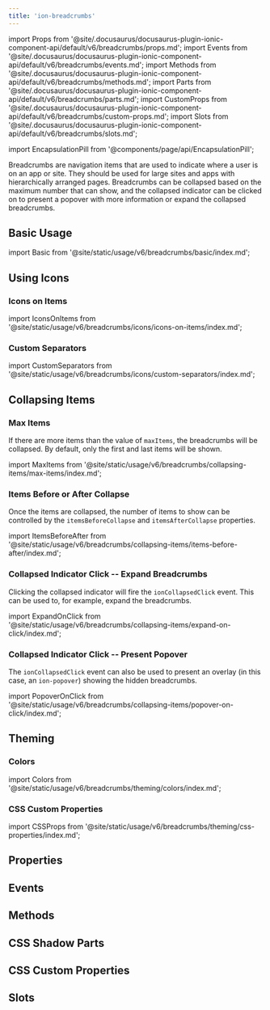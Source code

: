 ```yaml
---
title: 'ion-breadcrumbs'
---
```


import Props from '@site/.docusaurus/docusaurus-plugin-ionic-component-api/default/v6/breadcrumbs/props.md';
import Events from '@site/.docusaurus/docusaurus-plugin-ionic-component-api/default/v6/breadcrumbs/events.md';
import Methods from '@site/.docusaurus/docusaurus-plugin-ionic-component-api/default/v6/breadcrumbs/methods.md';
import Parts from '@site/.docusaurus/docusaurus-plugin-ionic-component-api/default/v6/breadcrumbs/parts.md';
import CustomProps from '@site/.docusaurus/docusaurus-plugin-ionic-component-api/default/v6/breadcrumbs/custom-props.md';
import Slots from '@site/.docusaurus/docusaurus-plugin-ionic-component-api/default/v6/breadcrumbs/slots.md';

import EncapsulationPill from '@components/page/api/EncapsulationPill';

<EncapsulationPill type="shadow" />

Breadcrumbs are navigation items that are used to indicate where a user is on an app or site. They should be used for large sites and apps with hierarchically arranged pages. Breadcrumbs can be collapsed based on the maximum number that can show, and the collapsed indicator can be clicked on to present a popover with more information or expand the collapsed breadcrumbs.

## Basic Usage

import Basic from '@site/static/usage/v6/breadcrumbs/basic/index.md';

<Basic />

## Using Icons

### Icons on Items

import IconsOnItems from '@site/static/usage/v6/breadcrumbs/icons/icons-on-items/index.md';

<IconsOnItems />

### Custom Separators

import CustomSeparators from '@site/static/usage/v6/breadcrumbs/icons/custom-separators/index.md';

<CustomSeparators />

## Collapsing Items

### Max Items

If there are more items than the value of `maxItems`, the breadcrumbs will be collapsed. By default, only the first and last items will be shown.

import MaxItems from '@site/static/usage/v6/breadcrumbs/collapsing-items/max-items/index.md';

<MaxItems />

### Items Before or After Collapse

Once the items are collapsed, the number of items to show can be controlled by the `itemsBeforeCollapse` and `itemsAfterCollapse` properties.

import ItemsBeforeAfter from '@site/static/usage/v6/breadcrumbs/collapsing-items/items-before-after/index.md';

<ItemsBeforeAfter />

### Collapsed Indicator Click -- Expand Breadcrumbs

Clicking the collapsed indicator will fire the `ionCollapsedClick` event. This can be used to, for example, expand the breadcrumbs.

import ExpandOnClick from '@site/static/usage/v6/breadcrumbs/collapsing-items/expand-on-click/index.md';

<ExpandOnClick />

### Collapsed Indicator Click -- Present Popover

The `ionCollapsedClick` event can also be used to present an overlay (in this case, an `ion-popover`) showing the hidden breadcrumbs.

import PopoverOnClick from '@site/static/usage/v6/breadcrumbs/collapsing-items/popover-on-click/index.md';

<PopoverOnClick />

## Theming

### Colors

import Colors from '@site/static/usage/v6/breadcrumbs/theming/colors/index.md';

<Colors />

### CSS Custom Properties

import CSSProps from '@site/static/usage/v6/breadcrumbs/theming/css-properties/index.md';

<CSSProps />

## Properties

<Props />

## Events

<Events />

## Methods

<Methods />

## CSS Shadow Parts

<Parts />

## CSS Custom Properties

<CustomProps />

## Slots

<Slots />
